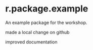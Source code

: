 # r.package.example


An example package for the workshop.


made a local change on github

improved documentation

